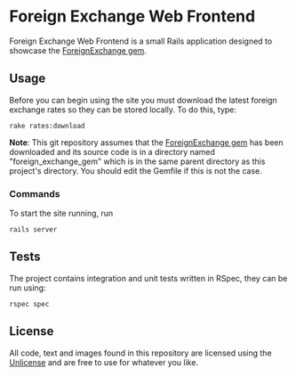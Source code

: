 # Foreign Exchange Web Frontend
Foreign Exchange Web Frontend is a small Rails application designed to showcase the [ForeignExchange gem](https://github.com/RHesketh/foreign_exchange_gem).

## Usage
Before you can begin using the site you must download the latest foreign exchange rates so they can be stored locally. To do this, type:

`rake rates:download`

**Note**: This git repository assumes that the [ForeignExchange gem](https://github.com/RHesketh/foreign_exchange_gem) has been downloaded and its source code is in a directory named "foreign_exchange_gem" which is in the same parent directory as this project's directory. You should edit the Gemfile if this is not the case.

### Commands

To start the site running, run

`rails server`

## Tests

The project contains integration and unit tests written in RSpec, they can be run using:

`rspec spec`

## License

All code, text and images found in this repository are licensed using the [Unlicense](http://unlicense.org/) and are free to use for whatever you like.
